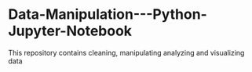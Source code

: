 # Data-Manipulation---Python-Jupyter-Notebook
This repository contains cleaning, manipulating analyzing and visualizing data
